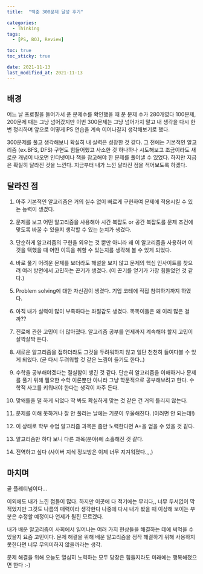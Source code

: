 ```yaml
---
title:  "백준 300문제 달성 후기" 

categories:
  - Thinking
tags:
  - [PS, BOJ, Review]

toc: true
toc_sticky: true

date: 2021-11-13
last_modified_at: 2021-11-13
---
```

## 배경  

어느 날 프로필을 들어가서 푼 문제수를 확인했을 때 푼 문제 수가 280개였다 100문제, 200문제 때는 그냥 넘어갔지만 이번 300문제는 그냥 넘어가지 말고 내 생각을 다시 한번 정리하며 앞으로 어떻게 PS 연습을 계속 이어나갈지 생각해보기로 했다.  

300문제를 풀고 생각해보니 확실히 내 실력은 성장한 것 같다. 그 전에는 기본적인 알고리즘 (ex.BFS, DFS) 구현도 힘들어했고 사소한 것 하나하나 시도해보고 조금이라도 새로운 개념이 나오면 인터넷이나 책을 참고해야 한 문제를 풀어낼 수 있었다. 하지만 지금은 확실히 달라진 것을 느낀다. 지금부터 내가 느낀 달라진 점을 적어보도록 하겠다.

## 달라진 점

1. 아주 기본적인 알고리즘은 거의 실수 없이 빠르게 구현하여 문제에 적용시킬 수 있는 능력이 생겼다.

2. 문제를 보고 어떤 알고리즘을 사용해야 시간 복잡도 or 공간 복잡도를 문제 조건에 맞도록 바꿀 수 있을지 생각할 수 있는 눈치가 생겼다. 

3. 단순하게 알고리즘의 구현을 외우는 것 뿐만 아니라 왜 이 알고리즘을 사용하며 이것을 택했을 때 어떤 이득을 취할 수 있는지를 생각해 볼 수 있게 되었다.

4. 바로 풀기 어려운 문제를 보더라도 해설을 보지 않고 문제의 핵심 인사이트를 찾으려 여러 방면에서 고민하는 끈기가 생겼다. (이 끈기를 얻기가 가장 힘들었던 것 같다.)

5. Problem solving에 대한 자신감이 생겼다. 기업 코테에 직접 참여하기까지 하였다.

6. 아직 내가 실력이 많이 부족하다는 좌절감도 생겼다. 똑똑이들은 왜 이리 많은 걸까??

7. 진로에 관한 고민이 더 많아졌다. 알고리즘 공부를 언제까지 계속해야 할지 고민이 살짝살짝 든다.

8. 새로운 알고리즘을 접하더라도 그것을 두려워하지 않고 일단 천천히 들여다볼 수 있게 되었다. (곧 다시 두려워할 것 같은 느낌이 들기도 한다..)

9. 수학을 공부해야겠다는 절실함이 생긴 것 같다. 단순히 알고리즘을 이해하거나 문제를 풀기 위해 필요한 수학 이론뿐만 아니라 그냥 학문적으로 공부해보려고 한다. 수학적 사고를 키워내야 한다는 생각이 자주 든다.

10.  맞왜틀을 덜 하게 되었다 딱 봐도 확실하게 맞는 것 같은 건 거의 틀리지 않는다.

11. 문제를 이해 못하거나 잘 안 풀리는 날에는 기분이 우울해진다. (이러면 안 되는데!)

12. 이 상태로 학부 수업 알고리즘 과목은 좀만 노력한다면 A+을 얻을 수 있을 것 같다.

13. 알고리즘만 하다 보니 다른 과목(분야)에 소홀해진 것 같다.

14. 전역하고 싶다 (사이버 지식 정보방은 이제 너무 지겨워졌다.,,,)

## 마치며  

곧 플레티넘이다...

이외에도 내가 느낀 점들이 많다. 하지만 이곳에 다 적기에는 무리다,, 너무 두서없이 막 적었지만 그것도 나름의 매력이라 생각한다 나중에 다시 내가 봤을 때 이상해 보이는 부분은 수정할 예정이다 언제가 될진 모르겠다.

내가 배운 알고리즘이 사회에서 일어나는 여러 가지 현상들을 해결하는 데에 써먹을 수 있을지 요즘 고민이다. 문제 해결을 위해 배운 알고리즘을 정작 해결하기 위해 사용하지 못한다면 너무 무의미하지 않을까라는 생각.

문제 해결을 위해 오늘도 열심히 노력하는 모두 당장은 힘들지라도 미래에는 행복해졌으면 한다 :-)